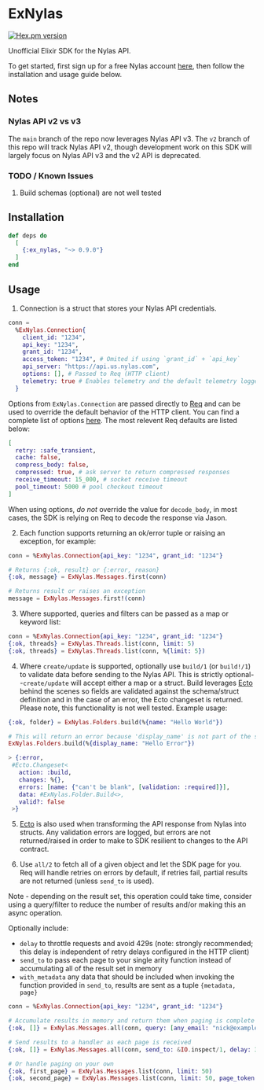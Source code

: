 # ExNylas

[![Hex.pm version](https://img.shields.io/hexpm/v/ex_nylas)](https://hex.pm/packages/ex_nylas)

Unofficial Elixir SDK for the Nylas API.

To get started, first sign up for a free Nylas account [here](https://nylas.com), then follow the installation and usage guide below.

## Notes

### Nylas API v2 vs v3
The `main` branch of the repo now leverages Nylas API v3.  The `v2` branch of this repo will track Nylas API v2, though development work on this SDK will largely focus on Nylas API v3 and the v2 API is deprecated.

### TODO / Known Issues
1. Build schemas (optional) are not well tested

## Installation
```elixir
def deps do
  [
    {:ex_nylas, "~> 0.9.0"}
  ]
end
```

## Usage
1. Connection is a struct that stores your Nylas API credentials.
```elixir
conn = 
  %ExNylas.Connection{
    client_id: "1234",
    api_key: "1234",
    grant_id: "1234",
    access_token: "1234", # Omited if using `grant_id` + `api_key`
    api_server: "https://api.us.nylas.com",
    options: [], # Passed to Req (HTTP client)
    telemetry: true # Enables telemetry and the default telemetry logger (defaults to `false`)
  }
```

Options from `ExNylas.Connection` are passed directly to [Req](https://hexdocs.pm/req/Req.html) and can be used to override the default behavior of the HTTP client.  You can find a complete list of options [here](https://hexdocs.pm/req/Req.html#new/1).  The most relevent Req defaults are listed below:
```elixir
[
  retry: :safe_transient,
  cache: false,
  compress_body: false,
  compressed: true, # ask server to return compressed responses
  receive_timeout: 15_000, # socket receive timeout
  pool_timeout: 5000 # pool checkout timeout
]
```

When using options, _do not_ override the value for `decode_body`, in most cases, the SDK is relying on Req to decode the response via Jason.

2. Each function supports returning an ok/error tuple or raising an exception, for example:
```elixir
conn = %ExNylas.Connection{api_key: "1234", grant_id: "1234"}

# Returns {:ok, result} or {:error, reason}
{:ok, message} = ExNylas.Messages.first(conn)

# Returns result or raises an exception
message = ExNylas.Messages.first!(conn)
```

3. Where supported, queries and filters can be passed as a map or keyword list:
```elixir
conn = %ExNylas.Connection{api_key: "1234", grant_id: "1234"}
{:ok, threads} = ExNylas.Threads.list(conn, limit: 5)
{:ok, threads} = ExNylas.Threads.list(conn, %{limit: 5})
```

4. Where `create/update` is supported, optionally use `build/1` (or `build!/1`) to validate data before sending to the Nylas API.  This is strictly optional--`create/update` will accept either a map or a struct.  Build leverages [Ecto](https://hex.pm/packages/ecto) behind the scenes so fields are validated against the schema/struct definition and in the case of an error, the Ecto changeset is returned.  Please note, this functionality is not well tested.  Example usage:
```elixir
{:ok, folder} = ExNylas.Folders.build(%{name: "Hello World"})

# This will return an error because 'display_name' is not part of the struct
ExNylas.Folders.build(%{display_name: "Hello Error"})

> {:error,
 #Ecto.Changeset<
   action: :build,
   changes: %{},
   errors: [name: {"can't be blank", [validation: :required]}],
   data: #ExNylas.Folder.Build<>,
   valid?: false
 >}
```

5. [Ecto](https://hex.pm/packages/ecto) is also used when transforming the API response from Nylas into structs.  Any validation errors are logged, but errors are not returned/raised in order to make to SDK resilient to changes to the API contract.

6. Use `all/2` to fetch all of a given object and let the SDK page for you.  Req will handle retries on errors by default, if retries fail, partial results are not returned (unless `send_to` is used).

Note - depending on the result set, this operation could take time, consider using a query/filter to reduce the number of results and/or making this an async operation.

Optionally include:
- `delay` to throttle requests and avoid 429s (note: strongly recommended; this delay is independent of retry delays configured in the HTTP client)
- `send_to` to pass each page to your single arity function instead of accumulating all of the result set in memory
- `with_metadata` any data that should be included when invoking the function provided in `send_to`, results are sent as a tuple `{metadata, page}`

```elixir
conn = %ExNylas.Connection{api_key: "1234", grant_id: "1234"}

# Accumulate results in memory and return them when paging is complete
{:ok, []} = ExNylas.Messages.all(conn, query: [any_email: "nick@example.com", fields: "include_headers"])

# Send results to a handler as each page is received
{:ok, []} = ExNylas.Messages.all(conn, send_to: &IO.inspect/1, delay: 3_000, query: [any_email: "nick@example.com", fields: "include_headers"])

# Or handle paging on your own
{:ok, first_page} = ExNylas.Messages.list(conn, limit: 50)
{:ok, second_page} = ExNylas.Messages.list(conn, limit: 50, page_token: first_page.next_cursor)
```

